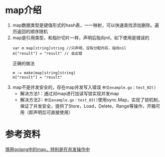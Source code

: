 # map介绍
1. map数据类型是键值形式的hash表，一一映射，可以快速查找添加删除。遍历返回的顺序随机
2. map是引用类型，和指针切片一样，声明后指向nil，如下使用是错误的
    ```
    var m map[string]string //只声明，没有分配内存，指向nil
    m["result"] = "result" // 会出错
    ```
    正确的做法
    ```
    m := make(map[string]string)
    m["result"] = "result"
3. map不是并发安全的，存在map并发写入错误 `参见example.go：test_02()`
    * 解决方法1：通过对map进行加读写锁实现并发map
    * 解决方法2:: `参见example.go：test_03()`使用sync.Map，实现了锁机制，保证了并发安全，提供了Store，Load，Delete，Range等操作，开箱可用（即声明后可直接使用）
# 参考资料
[慎用golang中的map，特别是在并发操作中](https://studygolang.com/articles/17099)